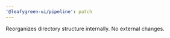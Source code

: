 ```yaml
---
'@leafygreen-ui/pipeline': patch
---
```


Reorganizes directory structure internally. No external changes.
